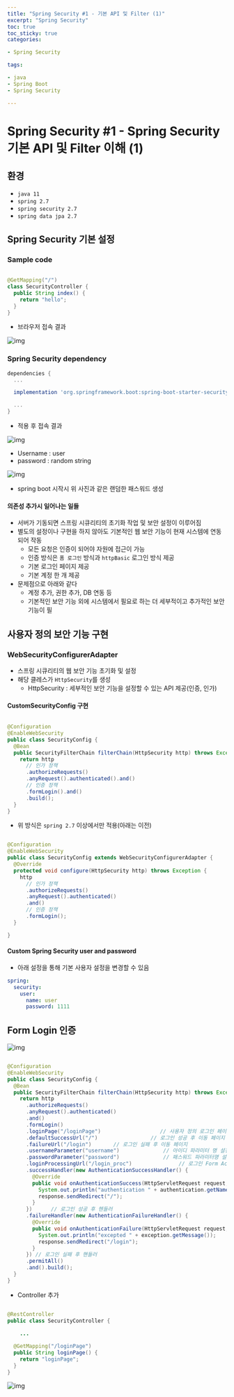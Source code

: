 ```yaml
---
title: "Spring Security #1 - 기본 API 및 Filter (1)"
excerpt: "Spring Security"
toc: true
toc_sticky: true
categories:

- Spring Security

tags:

- java
- Spring Boot
- Spring Security

---
```


# Spring Security #1 - Spring Security 기본 API 및 Filter 이해 (1)

## 환경

- `java 11`
- `spring 2.7`
- `spring security 2.7`
- `spring data jpa 2.7`

## Spring Security 기본 설정

### Sample code

```java

@GetMapping("/")
class SecurityController {
  public String index() {
    return "hello";
  }
}
```

- 브라우저 접속 결과

![img]({{site.url}}/assets/images/spring_security/01/no_security_request.png)

### Spring Security dependency

```groovy
dependencies {
  ...

  implementation 'org.springframework.boot:spring-boot-starter-security'

  ...
}
```

- 적용 후 접속 결과

![img]({{site.url}}/assets/images/spring_security/01/apply_security_request.png)

- Username : user
- password : random string

![img]({{site.url}}/assets/images/spring_security/01/apply_security_request_password.png)

- spring boot 시작시 위 사진과 같은 랜덤한 패스워드 생성

#### 의존성 추가시 일어나는 일들

- 서버가 기동되면 스프링 시큐리티의 초기화 작업 및 보안 설정이 이루어짐
- 별도의 설정이나 구현을 하지 않아도 기본적인 웹 보안 기능이 현재 시스템에 연동되어 작동
  - 모든 요청은 인증이 되어야 자원에 접근이 가능
  - 인증 방식은 `폼 로그인` 방식과 `httpBasic` 로그인 방식 제공
  - 기본 로그인 페이지 제공
  - 기본 계정 한 개 제공
- 문제점으로 아래와 같다
  - 계정 추가, 권한 추가, DB 연동 등
  - 기본적인 보안 기능 외에 시스템에서 필요로 하는 더 세부적이고 추가적인 보안기능이 필

## 사용자 정의 보안 기능 구현

### WebSecurityConfigurerAdapter

- 스프링 시큐리티의 웹 보안 기능 초기화 및 설정
- 해당 클레스가 `HttpSecurity`를 생성
  - HttpSecurity : 세부적인 보안 기능을 설정할 수 있는 API 제공(인증, 인가)

#### CustomSecurityConfig 구현

```java

@Configuration
@EnableWebSecurity
public class SecurityConfig {
  @Bean
  public SecurityFilterChain filterChain(HttpSecurity http) throws Exception {
    return http
      // 인가 정책
      .authorizeRequests()
      .anyRequest().authenticated().and()
      // 인증 정책
      .formLogin().and()
      .build();
  }
}
```

- 위 방식은 `spring 2.7` 이상에서만 적용(아래는 이전)

```java

@Configuration
@EnableWebSecurity
public class SecurityConfig extends WebSecurityConfigurerAdapter {
  @Override
  protected void configure(HttpSecurity http) throws Exception {
    http
      // 인가 정책
      .authorizeRequests()
      .anyRequest().authenticated()
      .and()
      // 인증 정책
      .formLogin();
  }

}
```

#### Custom Spring Security user and password

- 아래 설정을 통해 기본 사용자 설정을 변경할 수 있음

```yaml
spring:
  security:
    user:
      name: user
      password: 1111
```

## Form Login 인증

![img]({{site.url}}/assets/images/spring_security/01/form_log_in.png)

```java

@Configuration
@EnableWebSecurity
public class SecurityConfig {
  @Bean
  public SecurityFilterChain filterChain(HttpSecurity http) throws Exception {
    return http
      .authorizeRequests()
      .anyRequest().authenticated()
      .and()
      .formLogin()
      .loginPage("/loginPage")                   // 사용자 정의 로그인 페이
      .defaultSuccessUrl("/")                 // 로그인 성공 후 이동 페이지
      .failureUrl("/login")       // 로그인 실패 후 이동 페이지
      .usernameParameter("username")              // 아이디 파라미터 명 설정
      .passwordParameter("password")              // 패스워드 파라미터명 설정
      .loginProcessingUrl("/login_proc")               // 로그인 Form Action URL
      .successHandler(new AuthenticationSuccessHandler() {
        @Override
        public void onAuthenticationSuccess(HttpServletRequest request, HttpServletResponse response, Authentication authentication) throws IOException, ServletException {
          System.out.println("authentication " + authentication.getName());
          response.sendRedirect("/");
        }
      })      // 로그인 성공 후 헨들러
      .failureHandler(new AuthenticationFailureHandler() {
        @Override
        public void onAuthenticationFailure(HttpServletRequest request, HttpServletResponse response, AuthenticationException exception) throws IOException, ServletException {
          System.out.println("excepted " + exception.getMessage());
          response.sendRedirect("/login");
        }
      }) // 로그인 실패 후 핸들러
      .permitAll()
      .and().build();
  }
}
```

- Controller 추가

```java

@RestController
public class SecurityController {
    
    ...

  @GetMapping("/loginPage")
  public String loginPage() {
    return "loginPage";
  }
}

```

![img]({{site.url}}/assets/images/spring_security/01/login_page_url.png)
